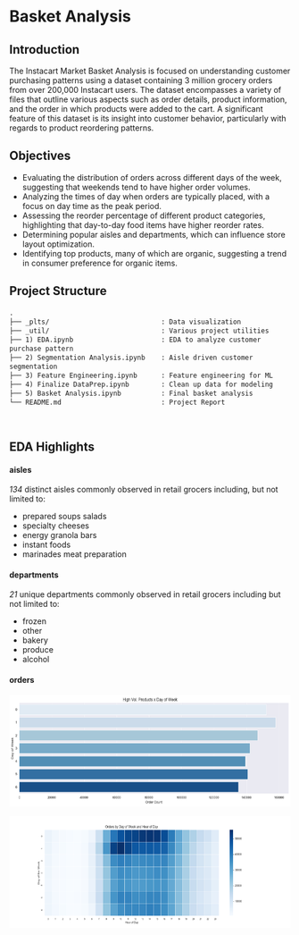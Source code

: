 # Basket Analysis

## Introduction

The Instacart Market Basket Analysis is focused on understanding customer purchasing patterns using a dataset containing 3 million grocery orders from over 200,000 Instacart users. The dataset encompasses a variety of files that outline various aspects such as order details, product information, and the order in which products were added to the cart. A significant feature of this dataset is its insight into customer behavior, particularly with regards to product reordering patterns.

## Objectives

- Evaluating the distribution of orders across different days of the week, suggesting that weekends tend to have higher order volumes.
- Analyzing the times of day when orders are typically placed, with a focus on day time as the peak period.
- Assessing the reorder percentage of different product categories, highlighting that day-to-day food items have higher reorder rates.
- Determining popular aisles and departments, which can influence store layout optimization.
- Identifying top products, many of which are organic, suggesting a trend in consumer preference for organic items.

## Project Structure
```
.
├── _plts/                            : Data visualization 
├── _util/                            : Various project utilities 
├── 1) EDA.ipynb                      : EDA to analyze customer purchase pattern
├── 2) Segmentation Analysis.ipynb    : Aisle driven customer segmentation
├── 3) Feature Engineering.ipynb      : Feature engineering for ML
├── 4) Finalize DataPrep.ipynb        : Clean up data for modeling
├── 5) Basket Analysis.ipynb          : Final basket analysis
└── README.md                         : Project Report 
```
<br />

## EDA Highlights

#### aisles

*134* distinct aisles commonly observed in retail grocers including, but not limited to:
- prepared soups salads
- specialty cheeses
- energy granola bars
- instant foods
- marinades meat preparation

#### departments

*21* unique departments commonly observed in retail grocers including but not limited to:
- frozen
- other
- bakery
- produce
- alcohol

#### orders

<p align="center">
  <img width="700" height="200" src="https://github.com/japoeder/Basket-Analysis/blob/master/_plts/high_vol_products_by_dow.png?raw=true">
</p>

<p align="center">
  <img width="700" height="200" src="https://github.com/japoeder/Basket-Analysis/blob/master/_plts/orders_by_dow_and_hour_of_day.png?raw=true">
</p>

